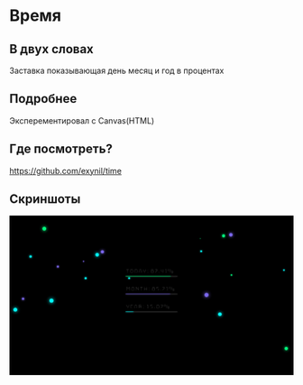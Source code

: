 # Время

## В двух словах

Заставка показывающая день месяц и год в процентах

## Подробнее

Эксперементировал с Canvas(HTML)

## Где посмотреть?

<https://github.com/exynil/time>

## Скриншоты

<img src="./../screenshots/time/1.jpg">